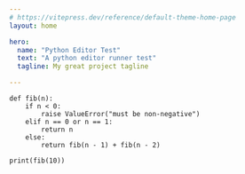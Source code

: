 ```yaml
---
# https://vitepress.dev/reference/default-theme-home-page
layout: home

hero:
  name: "Python Editor Test"
  text: "A python editor runner test"
  tagline: My great project tagline

---
```

```python:line-numbers
def fib(n):
    if n < 0:
        raise ValueError("must be non-negative")
    elif n == 0 or n == 1:
        return n
    else:
        return fib(n - 1) + fib(n - 2)

print(fib(10))
```

<Editor id="i-should-be-unique" />


